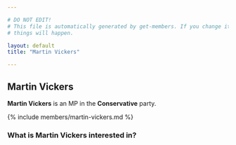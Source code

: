 ```yaml
---

# DO NOT EDIT!
# This file is automatically generated by get-members. If you change it, bad
# things will happen.

layout: default
title: "Martin Vickers"

---
```


## Martin Vickers

**Martin Vickers** is an MP in the **Conservative** party.

{% include members/martin-vickers.md %}

### What is Martin Vickers interested in?



